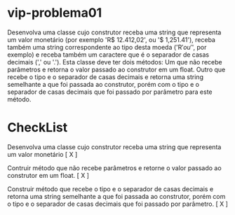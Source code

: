 # vip-problema01

Desenvolva uma classe cujo construtor receba uma string que representa um valor
monetário (por exemplo 'R$ 12.412,02', ou '$ 1,251.41'), receba também uma string
correspondente ao tipo desta moeda ('R$' ou '$', por exemplo) e receba também um
caractere que é o separador de casas decimais (',' ou '.').
Esta classe deve ter dois métodos:
Um que não recebe parâmetros e retorna o valor passado ao construtor em um
float.
Outro que recebe o tipo e o separador de casas decimais e retorna uma string
semelhante a que foi passada ao construtor, porém com o tipo e o separador de
casas decimais que foi passado por parâmetro para este método.

# CheckList

Desenvolva uma classe cujo construtor receba uma string que representa um valor
monetário  [ X ]

Contruir método que não recebe parâmetros e retorne o valor passado ao construtor em um float. [ X ]

Construir método que recebe o tipo e o separador de casas decimais e retorna uma string semelhante a que foi passada ao construtor, porém com o tipo e o separador de casas decimais que foi passado por parâmetro. [ X ]

